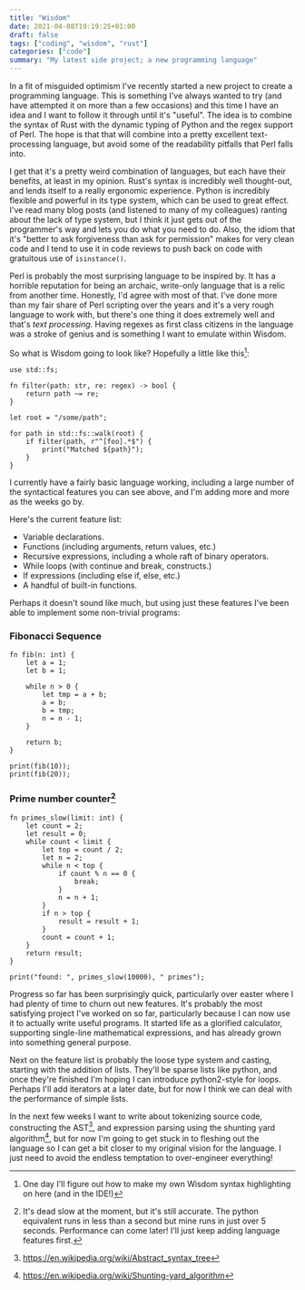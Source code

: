 ```yaml
---
title: "Wisdom"
date: 2021-04-08T19:19:25+01:00
draft: false
tags: ["coding", "wisdom", "rust"]
categories: ["code"]
summary: "My latest side project; a new programming language"
---
```


In a fit of misguided optimism I've recently started a new project to create a programming language.
This is something I've always wanted to try (and have attempted it on more than a few occasions) and 
this time I have an idea and I want to follow it through until it's "useful". The idea is to combine 
the syntax of Rust with the dynamic typing of Python and the regex support of Perl. The hope is that 
that will combine into a pretty excellent text-processing language, but avoid some of the readability
pitfalls that Perl falls into.

I get that it's a pretty weird combination of languages, but each have their benefits, at least in my 
opinion. Rust's syntax is incredibly well thought-out, and lends itself to a really ergonomic experience.
Python is incredibly flexible and powerful in its type system, which can be used to great effect. I've read
many blog posts (and listened to many of my colleagues) ranting about the lack of type system, but I think
it just gets out of the programmer's way and lets you do what you need to do. Also, the idiom that it's "better
to ask forgiveness than ask for permission" makes for very clean code and I tend to use it in code reviews
to push back on code with gratuitous use of `isinstance()`. 

Perl is probably the most surprising language to be inspired by. It has a horrible reputation
for being an archaic, write-only language that is a relic from another time. Honestly, I'd agree with
most of that. I've done more than my fair share of Perl scripting over the years and it's a very rough
language to work with, but there's one thing it does extremely well and that's *text processing.* Having regexes
as first class citizens in the language was a stroke of genius and is something I want to emulate within
Wisdom.

So what is Wisdom going to look like? Hopefully a little like this[^1]:

```wisdom
use std::fs;

fn filter(path: str, re: regex) -> bool {
    return path ~= re;
}

let root = "/some/path";

for path in std::fs::walk(root) {
    if filter(path, r"^[foo].*$") {
        print("Matched ${path}");
    }
}
```

I currently have a fairly basic language working, including a large number of the syntactical features
you can see above, and I'm adding more and more as the weeks go by.  

Here's the current feature list:
- Variable declarations.
- Functions (including arguments, return values, etc.)
- Recursive expressions, including a whole raft of binary operators.
- While loops (with continue and break, constructs.)
- If expressions (including else if, else, etc.)
- A handful of built-in functions.

Perhaps it doesn't sound like much, but using just these features I've been able to implement some non-trivial
programs:

### Fibonacci Sequence
```
fn fib(n: int) {
    let a = 1;
    let b = 1;

    while n > 0 {
        let tmp = a + b;
        a = b;
        b = tmp;
        n = n - 1;
    }

    return b;
}

print(fib(10));
print(fib(20));
```

### Prime number counter[^2]
```
fn primes_slow(limit: int) {
    let count = 2;
    let result = 0;
    while count < limit {
        let top = count / 2;
        let n = 2;
        while n < top {
            if count % n == 0 {
                break;
            }
            n = n + 1;
        }
        if n > top {
            result = result + 1;
        }
        count = count + 1;
    }
    return result;
}

print("found: ", primes_slow(10000), " primes");
```

Progress so far has been surprisingly quick, particularly over easter where I had plenty of time
to churn out new features. It's probably the most satisfying project I've worked on so far, particularly
because I can now use it to actually write useful programs. It started life as a glorified calculator,
supporting single-line mathematical expressions, and has already grown into something general purpose.

Next on the feature list is probably the loose type system and casting, starting with the addition of lists.
They'll be sparse lists like python, and once they're finished I'm hoping I can introduce python2-style 
for loops. Perhaps I'll add iterators at a later date, but for now I think we can deal with the performance
of simple lists.

In the next few weeks I want to write about tokenizing source code, constructing the AST[^3], and expression parsing
using the shunting yard algorithm[^4], but for now I'm going to get stuck in to fleshing out the language
so I can get a bit closer to my original vision for the language. I just need to avoid the endless temptation
to over-engineer everything!

[^1]: One day I'll figure out how to make my own Wisdom syntax highlighting on here (and in the IDE!)
[^2]: It's dead slow at the moment, but it's still accurate. The python equivalent runs in less than a second
      but mine runs in just over 5 seconds. Performance can come later! I'll just keep adding language features first.
[^3]: https://en.wikipedia.org/wiki/Abstract_syntax_tree
[^4]: https://en.wikipedia.org/wiki/Shunting-yard_algorithm
